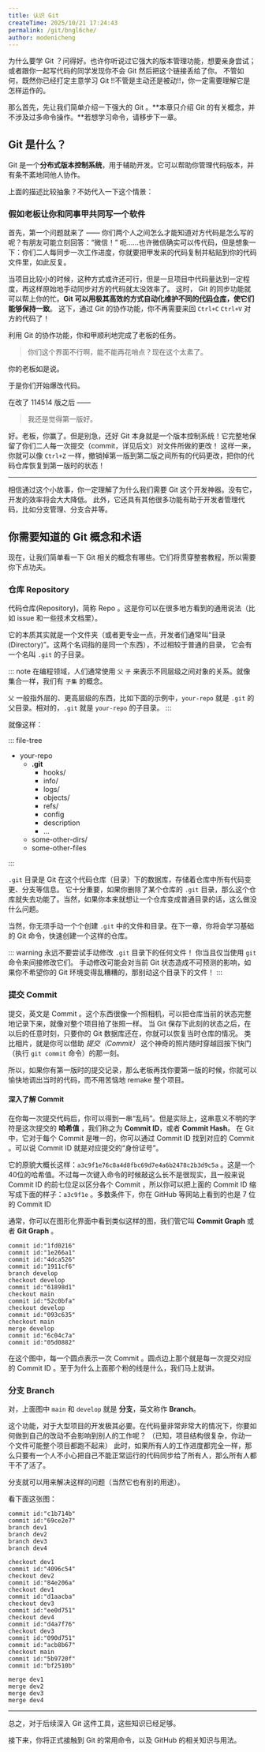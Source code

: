 ```yaml
---
title: 认识 Git
createTime: 2025/10/21 17:24:43
permalink: /git/bngl6che/
author: modenicheng
---
```


为什么要学 Git ？问得好。也许你听说过它强大的版本管理功能，想要亲身尝试；或者跟你一起写代码的同学发现你不会 Git 然后把这个链接丢给了你。
不管如何，既然你已经打定主意学习 Git !!不管是主动还是被动!!，你一定需要理解它是怎样运作的。

那么首先，先让我们简单介绍一下强大的 Git 。**本章只介绍 Git 的有关概念，并不涉及过多命令操作。**若想学习命令，请移步下一章。

## Git 是什么？

Git 是一个**分布式版本控制系统**，用于辅助开发。它可以帮助你管理代码版本，并有条不紊地同他人协作。

上面的描述比较抽象？不妨代入一下这个情景：

### 假如老板让你和同事甲共同写一个软件

首先，第一个问题就来了 —— 你们两个人之间怎么才能知道对方代码是怎么写的呢？有朋友可能立刻回答：“微信！”
呃……也许微信确实可以传代码，但是想象一下：你们二人每同步一次工作进度，你就要把甲发来的代码复制并粘贴到你的代码文件里，如此反复。

当项目比较小的时候，这种方式或许还可行，但是一旦项目中代码量达到一定程度，再这样原始地手动同步对方的代码就太没效率了。
这时， Git 的同步功能就可以帮上你的忙。**Git 可以用极其高效的方式自动化维护不同的[代码仓库](#仓库-repository)，使它们能够保持一致**。
这下，通过 Git 的协作功能，你不再需要来回 `Ctrl+C` `Ctrl+V` 对方的代码了！

利用 Git 的协作功能，你和甲顺利地完成了老板的任务。

> 你们这个界面不行啊，能不能再花哨点？现在这个太素了。

你的老板如是说。

于是你们开始爆改代码。

在改了 114514 版之后 ——

> 我还是觉得第一版好。

好。老板，你赢了。但是别急，还好 Git 本身就是一个版本控制系统！它完整地保留了你们二人每一次提交（commit，详见后文）对文件所做的更改！
这样一来，你就可以像 `Ctrl+Z` 一样，撤销掉第一版到第二版之间所有的代码更改，把你的代码仓库恢复到第一版时的状态！

---

相信通过这个小故事，你一定理解了为什么我们需要 Git 这个开发神器。没有它，开发的效率将会大大降低。
此外，它还具有其他很多功能有助于开发者管理代码，比如分支管理、分支合并等。

## 你需要知道的 Git 概念和术语

现在，让我们简单看一下 Git 相关的概念有哪些。它们将贯穿整套教程，所以需要你下点功夫。

### 仓库 Repository

代码仓库(Repository)，简称 Repo 。这是你可以在很多地方看到的通用说法（比如 issue 和一些技术文档里）。

它的本质其实就是一个文件夹（或者更专业一点，开发者们通常叫“目录(Directory)”。这两个名词指的是同一个东西），不过相较于普通的目录，
它会有一个名叫 `.git` 的子目录。

::: note
在编程领域，人们通常使用 `父` `子` 来表示不同层级之间对象的关系。就像集合一样，我们有 `子集` 的概念。

`父` 一般指外层的、更高层级的东西，比如下面的示例中，`your-repo` 就是 `.git` 的父目录。相对的，`.git` 就是 `your-repo` 的子目录。
:::

就像这样：

::: file-tree

- your-repo
  - **.git**
    - hooks/
    - info/
    - logs/
    - objects/
    - refs/
    - config
    - description
    - ...
  - some-other-dirs/
  - some-other-files

:::

`.git` 目录是 Git 在这个代码仓库（目录）下的数据库，存储着仓库中所有代码变更、分支等信息。
它十分重要，如果你删除了某个仓库的 `.git` 目录，那么这个仓库就失去功能了。当然，如果你本来就想让一个仓库变成普通目录的话，这么做没什么问题。

当然，你无须手动一个个创建 `.git` 中的文件和目录。在下一章，你将会学习基础的 Git 命令，快速创建一个这样的仓库。

::: warning 永远不要尝试手动修改 `.git` 目录下的任何文件！
你当且仅当使用 `git` 命令来间接修改它们。
手动修改可能会对当前 Git 状态造成不可预测的影响，如果你不希望你的 Git 环境变得乱糟糟的，那别动这个目录下的文件！
:::

### 提交 Commit

提交，英文是 Commit 。这个东西很像一个照相机，可以把仓库当前的状态完整地记录下来，就像对整个项目拍了张照一样。
当 Git 保存下此刻的状态之后，在以后的任意时刻，只要你的 Git 数据库还在，你就可以恢复当时仓库的情况。
类比相片，就是你可以借助 *提交（Commit）* 这个神奇的照片随时穿越回按下快门（执行 `git commit` 命令）的那一刻。

所以，如果你有第一版时的提交记录，那么老板再找你要第一版的时候，你就可以愉快地调出当时的代码，而不用苦恼地 remake 整个项目。

#### 深入了解 Commit

在你每一次提交代码后，你可以得到一串“乱码”。但是实际上，这串意义不明的字符是这次提交的 **哈希值** ，我们称之为 **Commit ID**，或者 **Commit Hash**。
在 Git 中，它对于每个 Commit 是唯一的，你可以通过 Commit ID 找到对应的 Commit 。可以说 Commit ID 就是对应提交的“身份证号”。

它的原貌大概长这样：`a3c9f1e76c8a4d8fbc69d7e4a6b2478c2b3d9c5a` 。这是一个40位的哈希值。不过每一次键入命令的时候敲这么长不是很现实，且一般来说
Commit ID 的前七位足以区分各个 Commit ，所以你可以把上面的 Commit ID 缩写成下面的样子：`a3c9f1e` 。多数条件下，你在 GitHub 等网站上看到的也是 7
位的 Commit ID

通常，你可以在图形化界面中看到类似这样的图，我们管它叫 **Commit Graph** 或者 **Git Graph** 。

```git-graph
commit id:"1fd0216"
commit id:"1e266a1"
commit id:"4dca526"
commit id:"1911cf6"
branch develop
checkout develop
commit id:"61898d1"
checkout main
commit id:"52c0bfa"
checkout develop
commit id:"093c635"
checkout main
merge develop
commit id:"6c04c7a"
commit id:"05d0882"
```

在这个图中，每一个圆点表示一次 Commit 。圆点边上那个就是每一次提交对应的 Commit ID 。至于为什么上面那个粉的线是什么，我们马上就讲。

### 分支 Branch

对，上面图中 `main` 和 `develop` 就是 **分支**，英文称作 **Branch**。

这个功能，对于大型项目的开发极其必要。在代码量非常非常大的情况下，你要如何做到自己的改动不会影响到别人的工作呢？
（已知，项目结构很复杂，你动一个文件可能整个项目都跑不起来）
此时，如果所有人的工作进度都完全一样，那么只要有一个人不小心把自己不能正常运行的代码同步给了所有人，那么所有人都干不了活了。

分支就可以用来解决这样的问题（当然它也有别的用途）。

看下面这张图：

```git-graph
commit id:"c1b714b"
commit id:"69ce2e7"
branch dev1
branch dev2
branch dev3
branch dev4

checkout dev1
commit id:"4096c54"
checkout dev2
commit id:"84e206a"
checkout dev1
commit id:"d1aacba"
checkout dev3
commit id:"ee0d751"
checkout dev4
commit id:"d4a7f76"
checkout dev3
commit id:"090d751"
commit id:"acb8b67"
checkout main
commit id:"5b9720f"
commit id:"bf2510b"

merge dev1
merge dev2
merge dev3
merge dev4
```

---

总之，对于后续深入 Git 这件工具，这些知识已经足够。

接下来，你将正式接触到 Git 的常用命令，以及 GitHub 的相关知识与用法。

